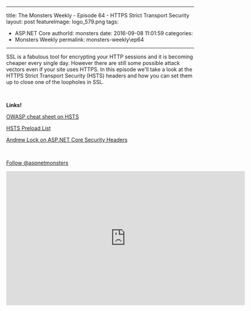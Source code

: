 
---
title: The Monsters Weekly - Episode 64 -  HTTPS Strict Transport Security
layout: post
featureImage: logo_579.png
tags: 
  - ASP.NET Core
authorId: monsters
date: 2016-09-08 11:01:59
categories:
  - Monsters Weekly
permalink: monsters-weekly\ep64
---

<p>SSL is a fabulous tool for encrypting your HTTP sessions and it is becoming cheaper every single day. However there are still some possible attack vectors even if your site uses HTTPS. In this episode we'll take a look at the HTTPS Strict Transport Security (HSTS) headers and how you can set them up to close one of the loopholes in SSL.</p><p>&nbsp;</p><p><strong>Links!</strong></p><p><a href="https://www.owasp.org/index.php/HTTP_Strict_Transport_Security_Cheat_Sheet">OWASP cheat sheet on HSTS</a></p><p><a href="https://hstspreload.appspot.com/">HSTS Preload List</a></p><p><a href="http://andrewlock.net/adding-default-security-headers-in-asp-net-core/">Andrew Lock on ASP.NET Core Security Headers</a></p><p>&nbsp;</p><p><a class="twitter-follow-button" href="https://twitter.com/aspnetmonsters">Follow @aspnetmonsters</a></p> 

<!--more-->
<iframe src='https://channel9.msdn.com/Series/aspnetmonsters/ASPNET-Monsters-64-HTTPS-Strict-Transport-Security/player' width='640' height='360' allowFullScreen frameBorder='0'></iframe>
